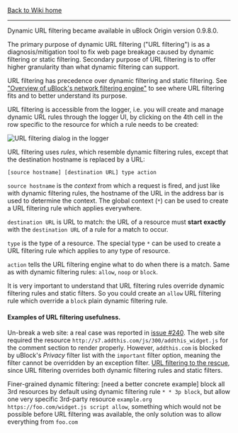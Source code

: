 [Back to Wiki home](./)

***

Dynamic URL filtering became available in uBlock Origin version 0.9.8.0.

The primary purpose of dynamic URL filtering ("URL filtering") is as a diagnosis/mitigation tool to fix web page breakage caused by dynamic filtering or static filtering. Secondary purpose of URL filtering is to offer higher granularity than what dynamic filtering can support.

URL filtering has precedence over dynamic filtering and static filtering. See ["Overview of uBlock's network filtering engine"](./Overview-of-uBlock's-network-filtering-engine) to see where URL filtering fits and to better understand its purpose.

URL filtering is accessible from the logger, i.e. you will create and manage dynamic URL rules through the logger UI, by clicking on the 4th cell in the row specific to the resource for which a rule needs to be created:

![URL filtering dialog in the logger](https://user-images.githubusercontent.com/886325/64076471-9e6bcf80-ccc5-11e9-9ede-29a48b03ca28.png)

URL filtering uses _rules_, which resemble dynamic filtering rules, except that the destination hostname is replaced by a URL:

    [source hostname] [destination URL] type action

`source hostname` is the _context_ from which a request is fired, and just like with dynamic filtering rules, the hostname of the URL in the address bar is used to determine the context. The global context (`*`) can be used to create a URL filtering rule which applies everywhere.

`destination URL` is URL to match: the URL of a resource must **start exactly** with the `destination URL` of a rule for a match to occur.

`type` is the type of a resource.  The special type `*` can be used to create a URL filtering rule which applies to any type of resource.

`action` tells the URL filtering engine what to do when there is a match. Same as with dynamic filtering rules: `allow`, `noop` or `block`.

It is very important to understand that URL filtering rules override dynamic filtering rules and static filters. So you could create an `allow` URL filtering rule which override a `block` plain dynamic filtering rule.

#### Examples of URL filtering usefulness.

Un-break a web site: a real case was reported in [issue #240](https://github.com/gorhill/uBlock/issues/240). The web site required the resource `http://s7.addthis.com/js/300/addthis_widget.js` for the comment section to render properly. However, `addthis.com` is blocked by uBlock's _Privacy_ filter list with the `important` filter option, meaning the filter cannot be overridden by an exception filter. [URL filtering to the rescue](https://github.com/gorhill/uBlock/issues/240#issuecomment-105019619), since URL filtering overrides both dynamic filtering rules and static filters.

Finer-grained dynamic filtering: [need a better concrete example] block all 3rd resources by default using dynamic filtering rule `* * 3p block`, but allow one very specific 3rd-party resource `example.org https://foo.com/widget.js script allow`, something which would not be possible before URL filtering was available, the only solution was to allow everything from `foo.com`
